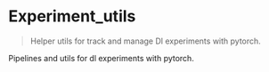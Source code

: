 # Experiment_utils
> Helper utils for track and manage Dl experiments with pytorch.


Pipelines and utils for dl experiments with pytorch.

